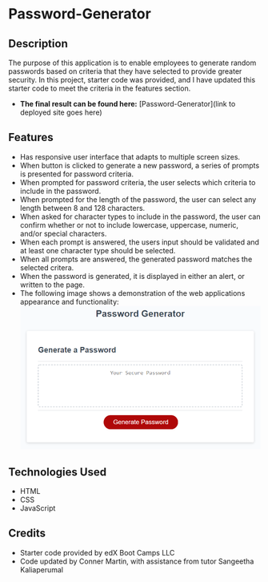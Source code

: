 # Password-Generator

## Description

The purpose of this application is to enable employees to generate random passwords based on criteria that they have selected to provide greater security. In this project, starter code was provided, and I have updated this starter code to meet the criteria in the features section.

* **The final result can be found here:** [Password-Generator](link to deployed site goes here)

## Features

* Has responsive user interface that adapts to multiple screen sizes.
* When button is clicked to generate a new password, a series of prompts is presented for password criteria.
* When prompted for password criteria, the user selects which criteria to include in the password.
* When prompted for the length of the password, the user can select any length between 8 and 128 characters.
* When asked for character types to include in the password, the user can confirm whether or not to include lowercase, uppercase, numeric, and/or special characters.
* When each prompt is answered, the users input should be validated and at least one character type should be selected.
* When all prompts are answered, the generated password matches the selected critera.
* When the password is generated, it is displayed in either an alert, or written to the page.
* The following image shows a demonstration of the web applications appearance and functionality:
![applicaiton demo with red button to "Generate Password".](./Assets/03-javascript-homework-demo.png)

## Technologies Used

* HTML
* CSS
* JavaScript

## Credits

* Starter code provided by edX Boot Camps LLC
* Code updated by Conner Martin, with assistance from tutor Sangeetha Kaliaperumal